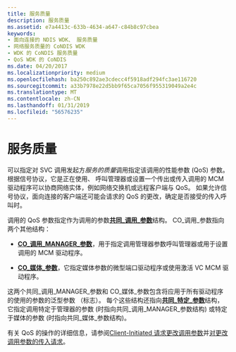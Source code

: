 ```yaml
---
title: 服务质量
description: 服务质量
ms.assetid: e7a4413c-633b-4634-a647-c84b8c97cbea
keywords:
- 面向连接的 NDIS WDK、 服务质量
- 网络服务质量的 CoNDIS WDK
- WDK 的 CoNDIS 服务质量
- QoS WDK 的 CoNDIS
ms.date: 04/20/2017
ms.localizationpriority: medium
ms.openlocfilehash: ba250c892ae3cdecc4f5918adf294fc3ae116720
ms.sourcegitcommit: a33b7978e22d5bb9f65ca7056f955319049a2e4c
ms.translationtype: MT
ms.contentlocale: zh-CN
ms.lasthandoff: 01/31/2019
ms.locfileid: "56576235"
---
```

# <a name="quality-of-service"></a>服务质量





可以指定对 SVC 调用发起方*服务的质量*调用指定该调用的性能参数 (QoS) 参数。 根据信号协议，它是正在使用、 呼叫管理器或设置一个传出或传入调用的 MCM 驱动程序可以协商网络实体，例如网络交换机或远程客户端与 QoS。 如果允许信号协议，面向连接的客户端还可能会请求的 QoS 的更改，确定是否接受的传入呼叫时。

调用的 QoS 参数指定作为调用的参数[**共同\_调用\_参数**](https://msdn.microsoft.com/library/windows/hardware/ff545384)结构。 CO\_调用\_参数指向两个其他结构：

-   [**CO\_调用\_MANAGER\_参数**](https://msdn.microsoft.com/library/windows/hardware/ff545381)，用于指定调用管理器参数呼叫管理器或用于设置调用的 MCM 驱动程序。

-   [**CO\_媒体\_参数**](https://msdn.microsoft.com/library/windows/hardware/ff545388)，它指定媒体参数的微型端口驱动程序或使用激活 VC MCM 驱动程序。

这两个共同\_调用\_MANAGER\_参数和 CO\_媒体\_参数包含将应用于所有驱动程序的使用的参数的泛型参数 （标志）。 每个这些结构还指向[**共同\_特定\_参数**](https://msdn.microsoft.com/library/windows/hardware/ff545396)结构，它指定调用特定于管理器的参数 (时指向共同\_调用\_MANAGER\_参数结构) 或特定于媒体的参数 (时指向共同\_媒体\_参数结构)。

有关 QoS 的操作的详细信息，请参阅[Client-Initiated 请求更改调用参数](client-initiated-request-to-change-call-parameters.md)并[对更改调用参数的传入请求](incoming-request-to-change-call-parameters.md)。

 

 






